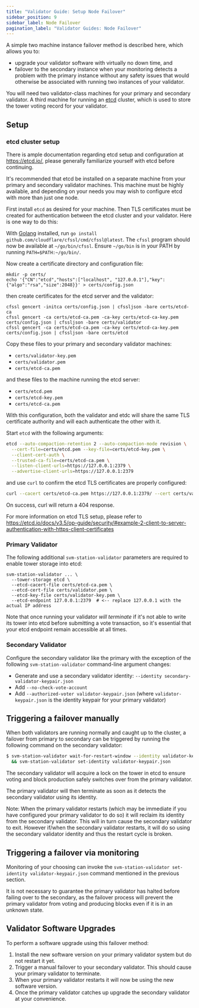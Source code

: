 ```yaml
---
title: "Validator Guide: Setup Node Failover"
sidebar_position: 9
sidebar_label: Node Failover
pagination_label: "Validator Guides: Node Failover"
---
```


A simple two machine instance failover method is described here, which allows you to:
* upgrade your validator software with virtually no down time, and
* failover to the secondary instance when your monitoring detects a problem with
  the primary instance
without any safety issues that would otherwise be associated with running two
instances of your validator.

You will need two validator-class machines for your primary and secondary
validator. A third machine for running an [etcd](https://etcd.io/) cluster,
which is used to store the tower voting record for your validator.

## Setup

### etcd cluster setup

There is ample documentation regarding etcd setup and configuration at
https://etcd.io/, please generally familiarize yourself with etcd before
continuing.

It's recommended that etcd be installed on a separate machine from your primary
and secondary validator machines. This machine must be highly available, and
depending on your needs you may wish to configure etcd with more than just
one node.

First install `etcd` as desired for your machine. Then TLS certificates must be
created for authentication between the etcd cluster and your validator.  Here is
one way to do this:

With [Golang](https://golang.org/) installed, run
`go install github.com/cloudflare/cfssl/cmd/cfssl@latest`.  The `cfssl` program
should now be available at `~/go/bin/cfssl`.  Ensure `~/go/bin` is in your PATH
by running `PATH=$PATH:~/go/bin/`.

Now create a certificate directory and configuration file:
```
mkdir -p certs/
echo '{"CN":"etcd","hosts":["localhost", "127.0.0.1"],"key":{"algo":"rsa","size":2048}}' > certs/config.json
```

then create certificates for the etcd server and the validator:
```
cfssl gencert -initca certs/config.json | cfssljson -bare certs/etcd-ca
cfssl gencert -ca certs/etcd-ca.pem -ca-key certs/etcd-ca-key.pem certs/config.json | cfssljson -bare certs/validator
cfssl gencert -ca certs/etcd-ca.pem -ca-key certs/etcd-ca-key.pem certs/config.json | cfssljson -bare certs/etcd
```

Copy these files to your primary and secondary validator machines:
* `certs/validator-key.pem`
* `certs/validator.pem`
* `certs/etcd-ca.pem`

and these files to the machine running the etcd server:
* `certs/etcd.pem`
* `certs/etcd-key.pem`
* `certs/etcd-ca.pem`

With this configuration, both the validator and etdc will share the same
TLS certificate authority and will each authenticate the other with it.


Start `etcd` with the following arguments:
```bash
etcd --auto-compaction-retention 2 --auto-compaction-mode revision \
  --cert-file=certs/etcd.pem --key-file=certs/etcd-key.pem \
  --client-cert-auth \
  --trusted-ca-file=certs/etcd-ca.pem \
  --listen-client-urls=https://127.0.0.1:2379 \
  --advertise-client-urls=https://127.0.0.1:2379
```

and use `curl` to confirm the etcd TLS certificates are properly configured:
```bash
curl --cacert certs/etcd-ca.pem https://127.0.0.1:2379/ --cert certs/validator.pem --key certs/validator-key.pem
```
On success, curl will return a 404 response.

For more information on etcd TLS setup, please refer to
https://etcd.io/docs/v3.5/op-guide/security/#example-2-client-to-server-authentication-with-https-client-certificates

### Primary Validator
The following additional `svm-station-validator` parameters are required to enable
tower storage into etcd:

```
svm-station-validator ... \
  --tower-storage etcd \
  --etcd-cacert-file certs/etcd-ca.pem \
  --etcd-cert-file certs/validator.pem \
  --etcd-key-file certs/validator-key.pem \
  --etcd-endpoint 127.0.0.1:2379  # <-- replace 127.0.0.1 with the actual IP address
```

Note that once running your validator *will terminate* if it's not able to write
its tower into etcd before submitting a vote transaction, so it's essential
that your etcd endpoint remain accessible at all times.

### Secondary Validator
Configure the secondary validator like the primary with the exception of the
following `svm-station-validator` command-line argument changes:
* Generate and use a secondary validator identity: `--identity secondary-validator-keypair.json`
* Add `--no-check-vote-account`
* Add `--authorized-voter validator-keypair.json` (where
  `validator-keypair.json` is the identity keypair for your primary validator)

## Triggering a failover manually
When both validators are running normally and caught up to the cluster, a
failover from primary to secondary can be triggered by running the following
command on the secondary validator:
```bash
$ svm-station-validator wait-for-restart-window --identity validator-keypair.json \
  && svm-station-validator set-identity validator-keypair.json
```

The secondary validator will acquire a lock on the tower in etcd to ensure
voting and block production safely switches over from the primary validator.

The primary validator will then terminate as soon as it detects the secondary
validator using its identity.

Note: When the primary validator restarts (which may be immediate if you have
configured your primary validator to do so) it will reclaim its identity
from the secondary validator. This will in turn cause the secondary validator to
exit. However if/when the secondary validator restarts, it will do so using the
secondary validator identity and thus the restart cycle is broken.

## Triggering a failover via monitoring
Monitoring of your choosing can invoke the `svm-station-validator set-identity
validator-keypair.json` command mentioned in the previous section.

It is not necessary to guarantee the primary validator has halted before failing
over to the secondary, as the failover process will prevent the primary
validator from voting and producing blocks even if it is in an unknown state.

## Validator Software Upgrades
To perform a software upgrade using this failover method:
1. Install the new software version on your primary validator system but do not
   restart it yet.
2. Trigger a manual failover to your secondary validator. This should cause your
   primary validator to terminate.
3. When your primary validator restarts it will now be using the new software version.
4. Once the primary validator catches up upgrade the secondary validator at
   your convenience.
